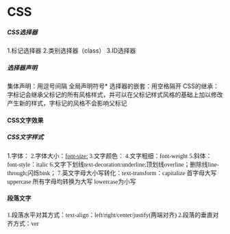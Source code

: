 # CSS
##### CSS选择器
1.标记选择器
2.类别选择器（class）
3.ID选择器
##### 选择器声明
集体声明：用逗号间隔
全局声明符号*
选择器的嵌套：用空格隔开
CSS的继承：字标记会继承父标记的所有风格样式，并可以在父标记样式风格的基础上加以修改产生新的样式，字标记的风格不会影响父标记
#### CSS文字效果
##### CSS文字样式
1.字体：<font face="字体名称">
2.字体大小：<font-size:>
3.文字颜色：<color>
4.文字粗细：font-weight
5.斜体：font-style：italic
6.文字下划线text-decoration:underline;顶划线overline；删除线line-through;闪烁bink；
7.英文字母大小写转化：text-transform：capitalize 首字母大写  uppercase 所有字母均转换为大写  lowercase为小写
#### 段落文字
1.段落水平对其方式：text-align：left/right/center/justify(两端对齐)
2.段落的垂直对齐方式：ver 
